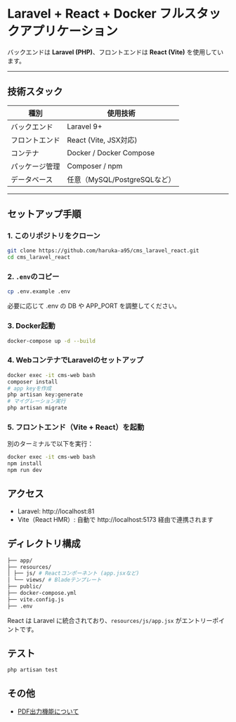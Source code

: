 # Laravel + React + Docker フルスタックアプリケーション

バックエンドは **Laravel (PHP)**、フロントエンドは **React (Vite)** を使用しています。

---

## 技術スタック

| 種別         | 使用技術                     |
|--------------|------------------------------|
| バックエンド | Laravel 9+                   |
| フロントエンド | React (Vite, JSX対応)        |
| コンテナ     | Docker / Docker Compose      |
| パッケージ管理 | Composer / npm               |
| データベース | 任意（MySQL/PostgreSQLなど） |

---

## セットアップ手順

### 1. このリポジトリをクローン

```bash
git clone https://github.com/haruka-a95/cms_laravel_react.git
cd cms_laravel_react
```

### 2. ```.env```のコピー
```bash
cp .env.example .env
```
必要に応じて .env の DB や APP_PORT を調整してください。

### 3. Docker起動
```bash
docker-compose up -d --build
```

### 4. WebコンテナでLaravelのセットアップ
```bash
docker exec -it cms-web bash
composer install
# app keyを作成
php artisan key:generate
# マイグレーション実行
php artisan migrate
```

### 5. フロントエンド（Vite + React）を起動
別のターミナルで以下を実行：
```bash
docker exec -it cms-web bash
npm install
npm run dev
```

## アクセス
- Laravel: http://localhost:81
- Vite（React HMR）: 自動で http://localhost:5173 経由で連携されます

## ディレクトリ構成
```bash
├── app/
├── resources/
│ ├── js/ # Reactコンポーネント (app.jsxなど)
│ └── views/ # Bladeテンプレート
├── public/
├── docker-compose.yml
├── vite.config.js
├── .env
```
React は Laravel に統合されており、`resources/js/app.jsx` がエントリーポイントです。

## テスト
`php artisan test`

## その他
- [PDF出力機能について](https://github.com/haruka-a95/cms_laravel_react/blob/main/docs/PDF%E5%87%BA%E5%8A%9B%E6%A9%9F%E8%83%BD.md)
